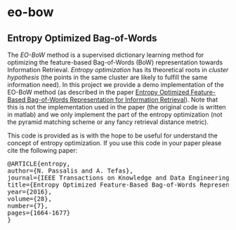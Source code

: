 # eo-bow
## Entropy Optimized Bag-of-Words 

The *EO-BoW* method is a supervised dictionary learning method for optimizing the feature-based Bag-of-Words (BoW) representation towards Information Retrieval. *Entropy optimization* has its theoretical roots in *cluster hypothesis* (the points in the same cluster are likely to fulfill the same information need). In this project we provide a demo implementation of the EO-BoW method (as described in the paper [Entropy Optimized Feature-Based Bag-of-Words Representation for Information Retrieval](http://ieeexplore.ieee.org/document/7439840/)). Note that this is not the implementation used in the paper (the original code is written in matlab) and we only implement the part of the entropy optimization (not the pyramid matching scheme or any fancy retrieval distance metric). 

This code is provided as is with the hope to be useful for understand the concept of entropy optimization. If you use this code in your paper please cite the following paper:

<pre>
@ARTICLE{entropy, 
author={N. Passalis and A. Tefas}, 
journal={IEEE Transactions on Knowledge and Data Engineering}, 
title={Entropy Optimized Feature-Based Bag-of-Words Representation for Information Retrieval}, 
year={2016}, 
volume={28}, 
number={7}, 
pages={1664-1677}
}
</pre>
